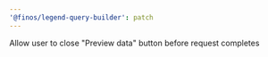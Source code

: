 ```yaml
---
'@finos/legend-query-builder': patch
---
```


Allow user to close "Preview data" button before request completes

